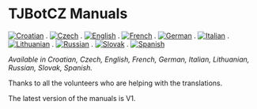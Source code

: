 # TJBotCZ Manuals

[![Croatian](https://github.com/tjbotcz/manuals/raw/master/images/flag-of-Croatia.png)](https://github.com/tjbotcz/manuals/tree/master/hr) . 
[![Czech](https://github.com/tjbotcz/manuals/raw/master/images/flag-of-Czech-Republic.png)](https://github.com/tjbotcz/manuals/tree/master/cs) . 
[![English](https://github.com/tjbotcz/manuals/raw/master/images/flag-of-United-Kingdom.png)](https://github.com/tjbotcz/manuals/tree/master/en) . 
[![French](https://github.com/tjbotcz/manuals/raw/master/images/flag-of-France.png)](https://github.com/tjbotcz/manuals/tree/master/fr) . 
[![German](https://github.com/tjbotcz/manuals/raw/master/images/flag-of-Germany.png)](https://github.com/tjbotcz/manuals/tree/master/de) . 
[![Italian](https://github.com/tjbotcz/manuals/raw/master/images/flag-of-Italy.png)](https://github.com/tjbotcz/manuals/tree/master/it) . 
[![Lithuanian](https://github.com/tjbotcz/manuals/raw/master/images/flag-of-Lithuania.png)](https://github.com/tjbotcz/manuals/tree/master/lt) . 
[![Russian](https://github.com/tjbotcz/manuals/raw/master/images/flag-of-Russia.png)](https://github.com/tjbotcz/manuals/tree/master/ru) . 
[![Slovak](https://github.com/tjbotcz/manuals/raw/master/images/flag-of-Slovakia.png)](https://github.com/tjbotcz/manuals/tree/master/sk) . 
[![Spanish](https://github.com/tjbotcz/manuals/raw/master/images/flag-of-Spain.png)](https://github.com/tjbotcz/manuals/tree/master/es)

_Available in Croatian, Czech, English, French, German, Italian, Lithuanian, Russian, Slovak, Spanish._ 

Thanks to all the volunteers who are helping with the translations.

The latest version of the manuals is V1.

